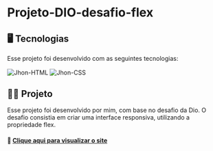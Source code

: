 # Projeto-DIO-desafio-flex
<h2>🖥️ Tecnologias</h2>
<p>Esse projeto foi desenvolvido com as seguintes tecnologias:</p>
<div style="display: inline_block">
  <img align="center" alt="Jhon-HTML"  src="https://img.shields.io/badge/HTML5-E34F26?style=for-the-badge&logo=html5&logoColor=white">
  <img align="center" alt="Jhon-CSS" src="https://img.shields.io/badge/CSS3-1572B6?style=for-the-badge&logo=css3&logoColor=white">
  </div>

<h2>👨‍💻 Projeto</h2>
<p>  Esse projeto foi desenvolvido por mim, com base no desafio da Dio. O desafio consistia em criar uma interface responsiva, utilizando a propriedade flex.</p>

<h4>📸 <a href="https://johntestt.github.io/Projeto-DIO-desafio-flex/"> Clique aqui para visualizar o site</a></h4>

